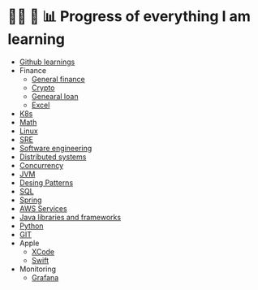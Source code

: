 # 👨‍💻 📝 📊 Progress of everything I am learning
- [Github learnings](github.md)
- Finance
  - [General finance](finance/general_finance.md)
  - [Crypto](finance/crypto.md)
  - [Genearal loan](finance/loan.md)
  - [Excel](finance/excel.md)
- [K8s](k8s.md)
- [Math](math.md)
- [Linux](linux.md)
- [SRE](sre.md)
- [Software engineering](software_engineering.md)
- [Distributed systems](distributed_systems.md)
- [Concurrency](concurrency.md)
- [JVM](jvm.md)
- [Desing Patterns](design_patterns.md)
- [SQL](sql.md)
- [Spring](spring.md)
- [AWS Services](aws_services.md) 
- [Java libraries and frameworks](java_fx_and_libs.md)
- [Python](python.md)
- [GIT](git.md)
- Apple
  - [XCode](apple/xcode.md)
  - [Swift](apple/swift.md)
- Monitoring
  - [Grafana](monitoring/grafana.md)
